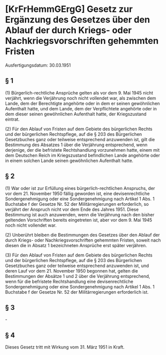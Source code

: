 # [KrFrHemmGErgG] Gesetz zur Ergänzung des Gesetzes über den Ablauf der durch Kriegs- oder Nachkriegsvorschriften gehemmten Fristen

Ausfertigungsdatum: 30.03.1951

 

## § 1

(1) Bürgerlich-rechtliche Ansprüche gelten als vor dem 9. Mai 1945 nicht verjährt, wenn die Verjährung noch nicht vollendet war, als zwischen dem Lande, dem der Berechtigte angehörte oder in dem er seinen gewöhnlichen Aufenthalt hatte, und dem Lande, dem der Verpflichtete angehörte oder in dem dieser seinen gewöhnlichen Aufenthalt hatte, der Kriegszustand eintrat.

(2) Für den Ablauf von Fristen auf dem Gebiete des bürgerlichen Rechts und der bürgerlichen Rechtspflege, auf die § 203 des Bürgerlichen Gesetzbuches ganz oder teilweise entsprechend anzuwenden ist, gilt die Bestimmung des Absatzes 1 über die Verjährung entsprechend, wenn derjenige, der die befristete Rechtshandlung vorzunehmen hatte, einem mit dem Deutschen Reich im Kriegszustand befindlichen Lande angehörte oder in einem solchen Lande seinen gewöhnlichen Aufenthalt hatte.


## § 2

(1) War oder ist zur Erfüllung eines bürgerlich-rechtlichen Anspruchs, der vor dem 21. November 1950 fällig geworden ist, eine devisenrechtliche Sondergenehmigung oder eine Sondergenehmigung nach Artikel 1 Abs. 1 Buchstabe f der Gesetze Nr. 52 der Militärregierungen erforderlich, so verjährt der Anspruch nicht vor dem Ende des Jahres 1951. Diese Bestimmung ist auch anzuwenden, wenn die Verjährung nach den bisher geltenden Vorschriften bereits eingetreten ist, aber vor dem 9. Mai 1945 noch nicht vollendet war.

(2) Unberührt bleiben die Bestimmungen des Gesetzes über den Ablauf der durch Kriegs- oder Nachkriegsvorschriften gehemmten Fristen, soweit nach diesen die in Absatz 1 bezeichneten Ansprüche erst später verjähren.

(3) Für den Ablauf von Fristen auf dem Gebiete des bürgerlichen Rechts und der bürgerlichen Rechtspflege, auf die § 203 des Bürgerlichen Gesetzbuches ganz oder teilweise entsprechend anzuwenden ist, und deren Lauf vor dem 21. November 1950 begonnen hat, gelten die Bestimmungen der Absätze 1 und 2 über die Verjährung entsprechend, wenn für die befristete Rechtshandlung eine devisenrechtliche Sondergenehmigung oder eine Sondergenehmigung nach Artikel 1 Abs. 1 Buchstabe f der Gesetze Nr. 52 der Militärregierungen erforderlich ist.


## § 3

\-


## § 4

Dieses Gesetz tritt mit Wirkung vom 31. März 1951 in Kraft.
